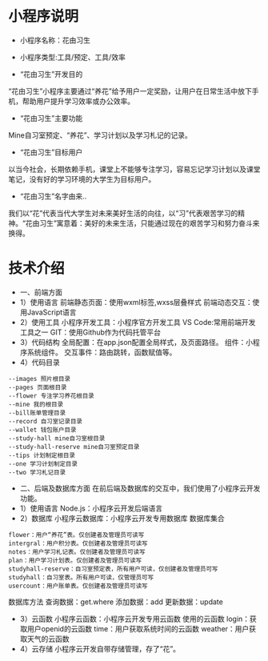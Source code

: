 # 小程序说明
- 小程序名称：花由习生
- 小程序类型:工具/预定、工具/效率

- “花由习生”开发目的

“花由习生”小程序主要通过“养花”给予用户一定奖励，让用户在日常生活中放下手机，帮助用户提升学习效率或办公效率。

- “花由习生”主要功能

Mine自习室预定、“养花”、学习计划以及学习札记的记录。

- “花由习生”目标用户

以当今社会，长期依赖手机，课堂上不能够专注学习，容易忘记学习计划以及课堂笔记，没有好的学习环境的大学生为目标用户。

- “花由习生”名字由来..

我们以“花”代表当代大学生对未来美好生活的向往，以“习”代表艰苦学习的精神。“花由习生”寓意着：美好的未来生活，只能通过现在的艰苦学习和努力奋斗来换得。


 # 技术介绍
 - 一、前端方面
 - 1）使用语言
前端静态页面：使用wxml标签,wxss层叠样式
前端动态交互：使用JavaScript语言
 - 2）使用工具
小程序开发工具：小程序官方开发工具
VS Code:常用前端开发工具之一
GIT：使用Github作为代码托管平台
 - 3）代码结构
全局配置：在app.json配置全局样式，及页面路径。
组件：小程序系统组件。
交互事件：路由跳转，函数赋值等。
 - 4）代码目录
 ```
--images 照片根目录
--pages 页面根目录
--flower 专注学习养花根目录
--mine 我的根目录
--bill账单管理目录
--record 自习室记录目录
--wallet 钱包账户目录
--study-hall mine自习室根目录
--study-hall-reserve mine自习室预定目录
--tips 计划制定根目录
--one 学习计划制定目录
--two 学习札记目录
```
 - 二、后端及数据库方面
在前后端及数据库的交互中，我们使用了小程序云开发功能。
 - 1）使用语言
Node.js：小程序云开发后端语言
 - 2）数据库
小程序云数据库：小程序云开发专用数据库
数据库集合
```
flower：用户“养花”表。仅创建者及管理员可读写
intergral：用户积分表。仅创建者及管理员可读写
notes：用户学习札记表。仅创建者及管理员可读写
plan：用户学习计划表。仅创建者及管理员可读写
studyhall-reserve：自习室预定表，所有用户可读，仅创建者及管理员可写
studyhall：自习室表。所有用户可读，仅管理员可写
usercount：用户账单表。仅创建者及管理员可读写
```
数据库方法
查询数据：get.where
添加数据：add
更新数据：update
 - 3）云函数
小程序云函数：小程序云开发专用云函数
使用的云函数
login：获取用户openid的云函数
time：用户获取系统时间的云函数
weather：用户获取天气的云函数
 - 4）云存储
小程序云开发自带存储管理，存了“花”。

